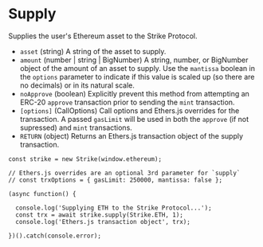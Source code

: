 # Supply

Supplies the user's Ethereum asset to the Strike Protocol.

* `asset` \(string\) A string of the asset to supply.
* `amount` \(number \| string \| BigNumber\) A string, number, or BigNumber object of the amount of an asset to supply. Use the `mantissa` boolean in the `options` parameter to indicate if this value is scaled up \(so there are no decimals\) or in its natural scale.
* `noApprove` \(boolean\) Explicitly prevent this method from attempting an ERC-20 `approve` transaction prior to sending the `mint` transaction.
* `[options]` \(CallOptions\) Call options and Ethers.js overrides for the transaction. A passed `gasLimit` will be used in both the `approve` \(if not supressed\) and `mint` transactions.
* `RETURN` \(object\) Returns an Ethers.js transaction object of the supply transaction.

```text
const strike = new Strike(window.ethereum);

// Ethers.js overrides are an optional 3rd parameter for `supply`
// const trxOptions = { gasLimit: 250000, mantissa: false };

(async function() {

  console.log('Supplying ETH to the Strike Protocol...');
  const trx = await strike.supply(Strike.ETH, 1);
  console.log('Ethers.js transaction object', trx);

})().catch(console.error);
```



